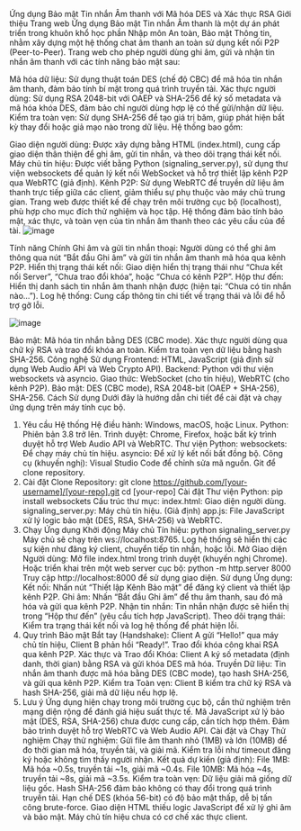 Ứng dụng Bảo mật Tin nhắn Âm thanh với Mã hóa DES và Xác thực RSA
Giới thiệu Trang web
Ứng dụng Bảo mật Tin nhắn Âm thanh là một dự án phát triển trong khuôn khổ học phần Nhập môn An toàn, Bảo mật Thông tin, nhằm xây dựng một hệ thống chat âm thanh an toàn sử dụng kết nối P2P (Peer-to-Peer). Trang web cho phép người dùng ghi âm, gửi và nhận tin nhắn âm thanh với các tính năng bảo mật sau:


Mã hóa dữ liệu: Sử dụng thuật toán DES (chế độ CBC) để mã hóa tin nhắn âm thanh, đảm bảo tính bí mật trong quá trình truyền tải.
Xác thực người dùng: Sử dụng RSA 2048-bit với OAEP và SHA-256 để ký số metadata và mã hóa khóa DES, đảm bảo chỉ người dùng hợp lệ có thể gửi/nhận dữ liệu.
Kiểm tra toàn vẹn: Sử dụng SHA-256 để tạo giá trị băm, giúp phát hiện bất kỳ thay đổi hoặc giả mạo nào trong dữ liệu.
Hệ thống bao gồm:

Giao diện người dùng: Được xây dựng bằng HTML (index.html), cung cấp giao diện thân thiện để ghi âm, gửi tin nhắn, và theo dõi trạng thái kết nối.
Máy chủ tín hiệu: Được viết bằng Python (signaling_server.py), sử dụng thư viện websockets để quản lý kết nối WebSocket và hỗ trợ thiết lập kênh P2P qua WebRTC (giả định).
Kênh P2P: Sử dụng WebRTC để truyền dữ liệu âm thanh trực tiếp giữa các client, giảm thiểu sự phụ thuộc vào máy chủ trung gian.
Trang web được thiết kế để chạy trên môi trường cục bộ (localhost), phù hợp cho mục đích thử nghiệm và học tập. Hệ thống đảm bảo tính bảo mật, xác thực, và toàn vẹn của tin nhắn âm thanh theo các yêu cầu của đề tài.
![image](https://github.com/user-attachments/assets/1b11b0f9-e795-4ed2-bcf5-67932b9c55b7)

Tính năng Chính
Ghi âm và gửi tin nhắn thoại: Người dùng có thể ghi âm thông qua nút “Bắt đầu Ghi âm” và gửi tin nhắn âm thanh mã hóa qua kênh P2P.
Hiển thị trạng thái kết nối: Giao diện hiển thị trạng thái như “Chưa kết nối Server”, “Chưa trao đổi khóa”, hoặc “Chưa có kênh P2P”.
Hộp thư đến: Hiển thị danh sách tin nhắn âm thanh nhận được (hiện tại: “Chưa có tin nhắn nào...”).
Log hệ thống: Cung cấp thông tin chi tiết về trạng thái và lỗi để hỗ trợ gỡ lỗi.

![image](https://github.com/user-attachments/assets/db8248ac-d57a-474f-8ac4-a50263946e0a)

Bảo mật:
Mã hóa tin nhắn bằng DES (CBC mode).
Xác thực người dùng qua chữ ký RSA và trao đổi khóa an toàn.
Kiểm tra toàn vẹn dữ liệu bằng hash SHA-256.
Công nghệ Sử dụng
Frontend: HTML, JavaScript (giả định sử dụng Web Audio API và Web Crypto API).
Backend: Python với thư viện websockets và asyncio.
Giao thức: WebSocket (cho tín hiệu), WebRTC (cho kênh P2P).
Bảo mật: DES (CBC mode), RSA 2048-bit (OAEP + SHA-256), SHA-256.
Cách Sử dụng
Dưới đây là hướng dẫn chi tiết để cài đặt và chạy ứng dụng trên máy tính cục bộ.

1. Yêu cầu Hệ thống
Hệ điều hành: Windows, macOS, hoặc Linux.
Python: Phiên bản 3.8 trở lên.
Trình duyệt: Chrome, Firefox, hoặc bất kỳ trình duyệt hỗ trợ Web Audio API và WebRTC.
Thư viện Python:
websockets: Để chạy máy chủ tín hiệu.
asyncio: Để xử lý kết nối bất đồng bộ.
Công cụ (khuyến nghị):
Visual Studio Code để chỉnh sửa mã nguồn.
Git để clone repository.
2. Cài đặt
Clone Repository:
git clone https://github.com/[your-username]/[your-repo].git
cd [your-repo]
Cài đặt Thư viện Python:
pip install websockets
Cấu trúc thư mục:
index.html: Giao diện người dùng.
signaling_server.py: Máy chủ tín hiệu.
(Giả định) app.js: File JavaScript xử lý logic bảo mật (DES, RSA, SHA-256) và WebRTC.
3. Chạy Ứng dụng
Khởi động Máy chủ Tín hiệu:
python signaling_server.py
Máy chủ sẽ chạy trên ws://localhost:8765.
Log hệ thống sẽ hiển thị các sự kiện như đăng ký client, chuyển tiếp tin nhắn, hoặc lỗi.
Mở Giao diện Người dùng:
Mở file index.html trong trình duyệt (khuyến nghị Chrome).
Hoặc triển khai trên một web server cục bộ:
python -m http.server 8000
Truy cập http://localhost:8000 để sử dụng giao diện.
Sử dụng Ứng dụng:
Kết nối: Nhấn nút “Thiết lập Kênh Bảo mật” để đăng ký client và thiết lập kênh P2P.
Ghi âm: Nhấn “Bắt đầu Ghi âm” để thu âm thanh, sau đó mã hóa và gửi qua kênh P2P.
Nhận tin nhắn: Tin nhắn nhận được sẽ hiển thị trong “Hộp thư đến” (yêu cầu tích hợp JavaScript).
Theo dõi trạng thái: Kiểm tra trạng thái kết nối và log hệ thống để phát hiện lỗi.
4. Quy trình Bảo mật
Bắt tay (Handshake):
Client A gửi “Hello!” qua máy chủ tín hiệu, Client B phản hồi “Ready!”.
Trao đổi khóa công khai RSA qua kênh P2P.
Xác thực và Trao đổi Khóa:
Client A ký số metadata (định danh, thời gian) bằng RSA và gửi khóa DES mã hóa.
Truyền Dữ liệu:
Tin nhắn âm thanh được mã hóa bằng DES (CBC mode), tạo hash SHA-256, và gửi qua kênh P2P.
Kiểm tra Toàn vẹn:
Client B kiểm tra chữ ký RSA và hash SHA-256, giải mã dữ liệu nếu hợp lệ.
5. Lưu ý
Ứng dụng hiện chạy trong môi trường cục bộ, cần thử nghiệm trên mạng diện rộng để đánh giá hiệu suất thực tế.
Mã JavaScript xử lý bảo mật (DES, RSA, SHA-256) chưa được cung cấp, cần tích hợp thêm.
Đảm bảo trình duyệt hỗ trợ WebRTC và Web Audio API.
Cài đặt và Chạy Thử nghiệm
Chạy thử nghiệm:
Gửi file âm thanh nhỏ (1MB) và lớn (10MB) để đo thời gian mã hóa, truyền tải, và giải mã.
Kiểm tra lỗi như timeout đăng ký hoặc không tìm thấy người nhận.
Kết quả dự kiến (giả định):
File 1MB: Mã hóa ~0.5s, truyền tải ~1s, giải mã ~0.4s.
File 10MB: Mã hóa ~4s, truyền tải ~8s, giải mã ~3.5s.
Kiểm tra toàn vẹn:
Dữ liệu giải mã giống dữ liệu gốc.
Hash SHA-256 đảm bảo không có thay đổi trong quá trình truyền tải.
Hạn chế
DES (khóa 56-bit) có độ bảo mật thấp, dễ bị tấn công brute-force.
Giao diện HTML thiếu logic JavaScript để xử lý ghi âm và bảo mật.
Máy chủ tín hiệu chưa có cơ chế xác thực client.

